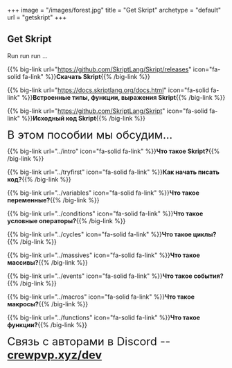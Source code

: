 +++
image = "/images/forest.jpg"
title = "Get Skript"
archetype = "default"
url = "getskript"
+++

## Get Skript
<gray>Run run run ...</gray>

<hundred-empty-line></hundred-empty-line>

{{% big-link url="https://github.com/SkriptLang/Skript/releases" icon="fa-solid fa-link" %}}**Скачать Skript**{{% /big-link %}}

{{% big-link url="https://docs.skriptlang.org/docs.html" icon="fa-solid fa-link" %}}**Встроенные типы, функции, выражения Skript**{{% /big-link %}}

{{% big-link url="https://github.com/SkriptLang/Skript" icon="fa-solid fa-link" %}}**Исходный код Skript**{{% /big-link %}}

<hundred-empty-line></hundred-empty-line>

<font style = "font-size: 1.6rem">В этом пособии мы обсудим...</font>

{{% big-link url="../intro" icon="fa-solid fa-link" %}}**Что такое Skript?**{{% /big-link %}}

{{% big-link url="../tryfirst" icon="fa-solid fa-link" %}}**Как начать писать код?**{{% /big-link %}}

{{% big-link url="../variables" icon="fa-solid fa-link" %}}**Что такое переменные?**{{% /big-link %}}

{{% big-link url="../conditions" icon="fa-solid fa-link" %}}**Что такое условные операторы?**{{% /big-link %}}

{{% big-link url="../cycles" icon="fa-solid fa-link" %}}**Что такое циклы?**{{% /big-link %}}

{{% big-link url="../massives" icon="fa-solid fa-link" %}}**Что такое массивы?**{{% /big-link %}}

{{% big-link url="../events" icon="fa-solid fa-link" %}}**Что такое события?**{{% /big-link %}}

{{% big-link url="../macros" icon="fa-solid fa-link" %}}**Что такое макросы?**{{% /big-link %}}

{{% big-link url="../functions" icon="fa-solid fa-link" %}}**Что такое функции?**{{% /big-link %}}

<font style = "font-size: 1.6rem">Связь с авторами в Discord -- [**crewpvp.xyz/dev** <i class="fa-brands fa-discord fa-xs"></i>](https://discord.com/invite/gnHZkUMAfW)</font>